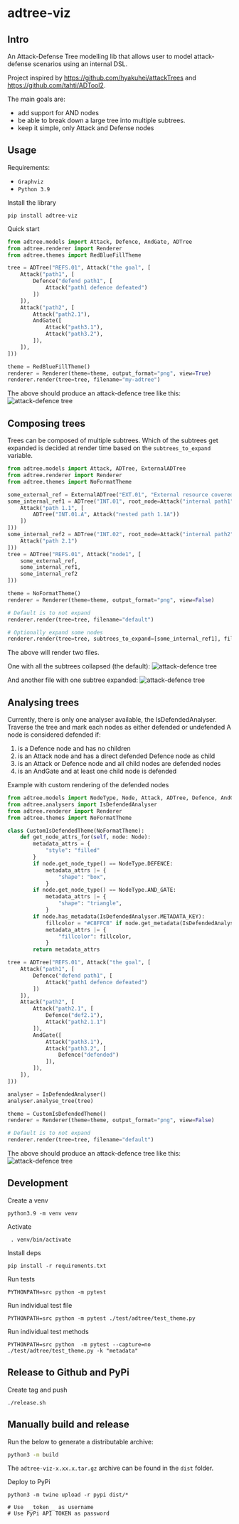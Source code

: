 # adtree-viz

## Intro

An Attack-Defense Tree modelling lib that allows user to model attack-defense scenarios using an internal DSL.

Project inspired by https://github.com/hyakuhei/attackTrees and https://github.com/tahti/ADTool2.

The main goals are:
- add support for AND nodes
- be able to break down a large tree into multiple subtrees.
- keep it simple, only Attack and Defense nodes

## Usage

Requirements:
- `Graphviz`
- `Python 3.9`


Install the library
```shell
pip install adtree-viz
```

Quick start

```python
from adtree.models import Attack, Defence, AndGate, ADTree
from adtree.renderer import Renderer
from adtree.themes import RedBlueFillTheme

tree = ADTree("REFS.01", Attack("the goal", [
    Attack("path1", [
        Defence("defend path1", [
            Attack("path1 defence defeated")
        ])
    ]),
    Attack("path2", [
        Attack("path2.1"),
        AndGate([
            Attack("path3.1"),
            Attack("path3.2"),
        ]),
    ]),
]))

theme = RedBlueFillTheme()
renderer = Renderer(theme=theme, output_format="png", view=True)
renderer.render(tree=tree, filename="my-adtree")
```

The above should produce an attack-defence tree like this:
![attack-defence tree](images/test_theme.test_render_outline.expected.dot.png)

## Composing trees

Trees can be composed of multiple subtrees.
Which of the subtrees get expanded is decided at render time based on the `subtrees_to_expand` variable.
```python
from adtree.models import Attack, ADTree, ExternalADTree
from adtree.renderer import Renderer
from adtree.themes import NoFormatTheme

some_external_ref = ExternalADTree("EXT.01", "External resource covered by other docs")
some_internal_ref1 = ADTree("INT.01", root_node=Attack("internal path1", [
    Attack("path 1.1", [
        ADTree("INT.01.A", Attack("nested path 1.1A"))
    ])
]))
some_internal_ref2 = ADTree("INT.02", root_node=Attack("internal path2", [
    Attack("path 2.1")
]))
tree = ADTree("REFS.01", Attack("node1", [
    some_external_ref,
    some_internal_ref1,
    some_internal_ref2
]))

theme = NoFormatTheme()
renderer = Renderer(theme=theme, output_format="png", view=False)

# Default is to not expand
renderer.render(tree=tree, filename="default")

# Optionally expand some nodes
renderer.render(tree=tree, subtrees_to_expand=[some_internal_ref1], filename="partially_expanded")
```

The above will render two files.

One with all the subtrees collapsed (the default):
![attack-defence tree](images/test_trees.test_references_default.expected.dot.png)

And another file with one subtree expanded:
![attack-defence tree](images/test_trees.test_references_some_toggled.expected.dot.png)


## Analysing trees

Currently, there is only one analyser available, the IsDefendedAnalyser.
Traverse the tree and mark each nodes as either defended or undefended
A node is considered defended if:
1. is a Defence node and has no children
2. is an Attack node and has a direct defended Defence node as child
3. is an Attack or Defence node and all child nodes are defended nodes
4. is an AndGate and at least one child node is defended

Example with custom rendering of the defended nodes
```python
from adtree.models import NodeType, Node, Attack, ADTree, Defence, AndGate
from adtree.analysers import IsDefendedAnalyser
from adtree.renderer import Renderer
from adtree.themes import NoFormatTheme

class CustomIsDefendedTheme(NoFormatTheme):
    def get_node_attrs_for(self, node: Node):
        metadata_attrs = {
            "style": "filled"
        }
        if node.get_node_type() == NodeType.DEFENCE:
            metadata_attrs |= {
                "shape": "box",
            }
        if node.get_node_type() == NodeType.AND_GATE:
            metadata_attrs |= {
                "shape": "triangle",
            }
        if node.has_metadata(IsDefendedAnalyser.METADATA_KEY):
            fillcolor = "#C8FFCB" if node.get_metadata(IsDefendedAnalyser.METADATA_KEY) else "#FFD3D6"
            metadata_attrs |= {
                "fillcolor": fillcolor,
            }
        return metadata_attrs

tree = ADTree("REFS.01", Attack("the goal", [
    Attack("path1", [
        Defence("defend path1", [
            Attack("path1 defence defeated")
        ])
    ]),
    Attack("path2", [
        Attack("path2.1", [
            Defence("def2.1"),
            Attack("path2.1.1")
        ]),
        AndGate([
            Attack("path3.1"),
            Attack("path3.2", [
                Defence("defended")
            ]),
        ]),
    ]),
]))

analyser = IsDefendedAnalyser()
analyser.analyse_tree(tree)

theme = CustomIsDefendedTheme()
renderer = Renderer(theme=theme, output_format="png", view=False)

# Default is to not expand
renderer.render(tree=tree, filename="default")
```

The above should produce an attack-defence tree like this:
![attack-defence tree](images/test_analysers.test_is_defended.expected.dot.png)


## Development

Create a venv
```shell
python3.9 -m venv venv
```

Activate 
```shell
 . venv/bin/activate
```

Install deps
```shell
pip install -r requirements.txt
```

Run tests
```shell
PYTHONPATH=src python -m pytest
```

Run individual test file
```shell
PYTHONPATH=src python -m pytest ./test/adtree/test_theme.py
```

Run individual test methods
```shell
PYTHONPATH=src python  -m pytest --capture=no ./test/adtree/test_theme.py -k "metadata"
```


## Release to Github and PyPi

Create tag and push
```
./release.sh
```

## Manually build and release

Run the below to generate a distributable archive:
```bash
python3 -m build
```

The `adtree-viz-x.xx.x.tar.gz` archive can be found in the `dist` folder.

Deploy to PyPi
```shell
python3 -m twine upload -r pypi dist/*

# Use __token__ as username
# Use PyPi API TOKEN as password
```